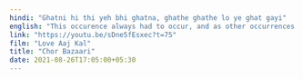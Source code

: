```yaml
---
hindi: "Ghatni hi thi yeh bhi ghatna, ghathe ghathe lo ye ghat gayi"
english: "This occurence always had to occur, and as other occurrences occurred, this too occurred."
link: "https://youtu.be/sDne5fEsxec?t=75"
film: "Love Aaj Kal"
title: "Chor Bazaari"
date: 2021-08-26T17:05:00+05:30
---
```



